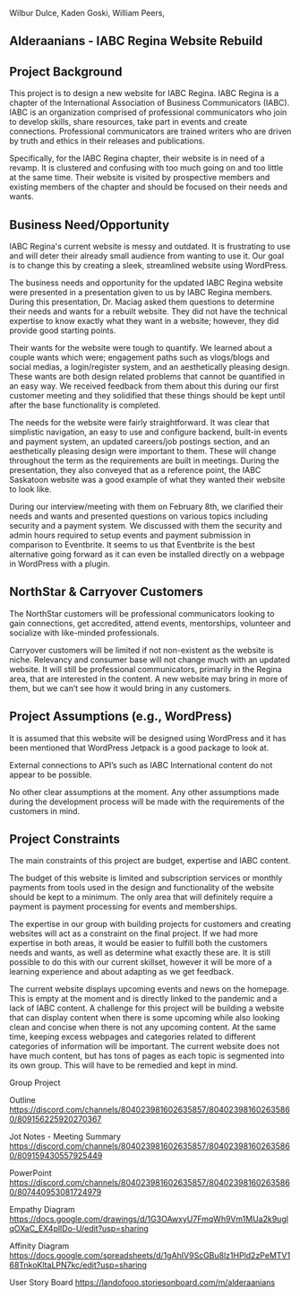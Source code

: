 Wilbur Dulce, Kaden Goski, William Peers, 
## Alderaanians - IABC Regina Website Rebuild


## Project Background

This project is to design a new website for IABC Regina. IABC Regina is a chapter of the International Association of Business Communicators (IABC). IABC is an organization comprised of professional communicators who join to develop skills, share resources, take part in events and create connections. Professional communicators are trained writers who are driven by truth and ethics in their releases and publications.

Specifically, for the IABC Regina chapter, their website is in need of a revamp. It is clustered and confusing with too much going on and too little at the same time. Their website is visited by prospective members and existing members of the chapter and should be focused on their needs and wants. 

## Business Need/Opportunity

IABC Regina's current website is messy and outdated. It is frustrating to use and will deter their already small audience from wanting to use it. Our goal is to change this by creating a sleek, streamlined website using WordPress. 

The business needs and opportunity for the updated IABC Regina website were presented in a presentation given to us by IABC Regina members. During this presentation, Dr. Maciag asked them questions to determine their needs and wants for a rebuilt website. They did not have the technical expertise to know exactly what they want in a website; however, they did provide good starting points. 

Their wants for the website were tough to quantify. We learned about a couple wants which were; engagement paths such as vlogs/blogs and social medias, a login/register system, and an aesthetically pleasing design. These wants are both design related problems that cannot be quantified in an easy way. We received feedback from them about this during our first customer meeting and they solidified that these things should be kept until after the base functionality is completed.

The needs for the website were fairly straightforward. It was clear that simplistic navigation, an easy to use and configure backend, built-in events and payment system, an updated careers/job postings section, and an aesthetically pleasing design were important to them. These will change throughout the term as the requirements are built in meetings. During the presentation, they also conveyed that as a reference point, the IABC Saskatoon website was a good example of what they wanted their website to look like.

During our interview/meeting with them on February 8th, we clarified their needs and wants and presented questions on various topics including security and a payment system. We discussed with them the security and admin hours required to setup events and payment submission in comparison to Eventbrite. It seems to us that Eventbrite is the best alternative going forward as it can even be installed directly on a webpage in WordPress with a plugin.


## **NorthStar & Carryover Customers**

The NorthStar customers will be professional communicators looking to gain connections, get accredited, attend events, mentorships, volunteer and socialize with like-minded professionals.

Carryover customers will be limited if not non-existent as the website is niche. Relevancy and consumer base will not change much with an updated website. It will still be professional communicators, primarily in the Regina area, that are interested in the content. A new website may bring in more of them, but we can’t see how it would bring in any customers.

## **Project Assumptions (e.g., WordPress)**

It is assumed that this website will be designed using WordPress and it has been mentioned that WordPress Jetpack is a good package to look at.

External connections to API’s such as IABC International content do not appear to be possible.

No other clear assumptions at the moment. Any other assumptions made during the development process will be made with the requirements of the customers in mind.



## **Project Constraints**

The main constraints of this project are budget, expertise and IABC content.

The budget of this website is limited and subscription services or monthly payments from tools used in the design and functionality of the website should be kept to a minimum. The only area that will definitely require a payment is payment processing for events and memberships.

The expertise in our group with building projects for customers and creating websites will act as a constraint on the final project. If we had more expertise in both areas, it would be easier to fulfill both the customers needs and wants, as well as determine what exactly these are. It is still possible to do this with our current skillset, however it will be more of a learning experience and about adapting as we get feedback.

The current website displays upcoming events and news on the homepage. This is empty at the moment and is directly linked to the pandemic and a lack of IABC content. A challenge for this project will be building a website that can display content when there is some upcoming while also looking clean and concise when there is not any upcoming content. At the same time, keeping excess webpages and categories related to different categories of information will be important. The current website does not have much content, but has tons of pages as each topic is segmented into its own group. This will have to be remedied and kept in mind.








Group Project

Outline
https://discord.com/channels/804023981602635857/804023981602635860/809156225920270367

Jot Notes - Meeting Summary
https://discord.com/channels/804023981602635857/804023981602635860/809159430557925449


PowerPoint
https://discord.com/channels/804023981602635857/804023981602635860/807440953081724979

Empathy Diagram
https://docs.google.com/drawings/d/1G3OAwxyU7FmqWh9Vm1MUa2k9uglqOXaC_EX4plIDo-U/edit?usp=sharing

Affinity Diagram
https://docs.google.com/spreadsheets/d/1gAhIV9ScGBu8lz1HPld2zPeMTV168TnkoKltaLPN7kc/edit?usp=sharing

User Story Board
https://landofooo.storiesonboard.com/m/alderaanians
